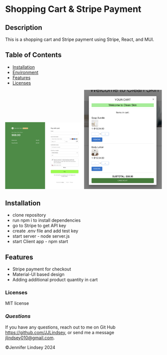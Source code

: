 # Shopping Cart & Stripe Payment

## **Description**
This is a shopping cart and Stripe payment using Stripe, React, and MUI.


## **Table of Contents**
* [Installation](#installation)
* [Environment](#environment)
* [Features](#features)
* [Licenses](#licenses)

<img src="store/public/stripecheckout.png" alt="stripe pay screenshot" width="250">

<img src="store/public/assets/CartSkincare.png" alt="cart screenshot" width="250">

## Installation
* clone repository
* run npm i to install dependencies
* go to Stripe to get API key
* create .env file and add test key
* start server - node server.js
* start Client app - npm start

## Features
* Stripe payment for checkout
* Material-UI based design
* Adding additional product quantity in cart

### Licenses
MIT license

### *Questions*
If you have any questions, reach out to me on Git Hub https://github.com/JJLindsey, or send me a message jlindsey010@gmail.com.


©Jennifer Lindsey 2024
